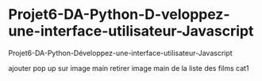 # Projet6-DA-Python-D-veloppez-une-interface-utilisateur-Javascript
Projet6-DA-Python-Développez-une-interface-utilisateur-Javascript


ajouter pop up sur image main
retirer image main de la liste des films cat1

